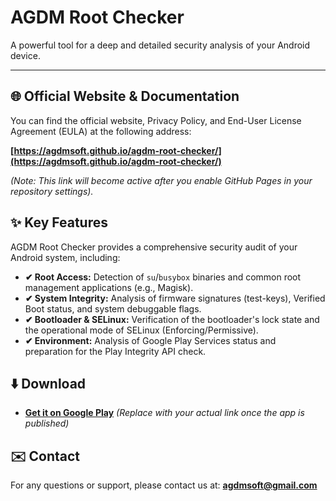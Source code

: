 # AGDM Root Checker

A powerful tool for a deep and detailed security analysis of your Android device.

---

## 🌐 Official Website & Documentation

You can find the official website, Privacy Policy, and End-User License Agreement (EULA) at the following address:

**[https://agdmsoft.github.io/agdm-root-checker/](https://agdmsoft.github.io/agdm-root-checker/)**

_(Note: This link will become active after you enable GitHub Pages in your repository settings)._

## ✨ Key Features

AGDM Root Checker provides a comprehensive security audit of your Android system, including:

* **✔ Root Access:** Detection of `su`/`busybox` binaries and common root management applications (e.g., Magisk).
* **✔ System Integrity:** Analysis of firmware signatures (test-keys), Verified Boot status, and system debuggable flags.
* **✔ Bootloader & SELinux:** Verification of the bootloader's lock state and the operational mode of SELinux (Enforcing/Permissive).
* **✔ Environment:** Analysis of Google Play Services status and preparation for the Play Integrity API check.

## ⬇️ Download

* **[Get it on Google Play](https://play.google.com/store/apps/details?id=com.agdmsoft.agdmrootchecker)** _(Replace with your actual link once the app is published)_

## ✉️ Contact

For any questions or support, please contact us at: **agdmsoft@gmail.com**
